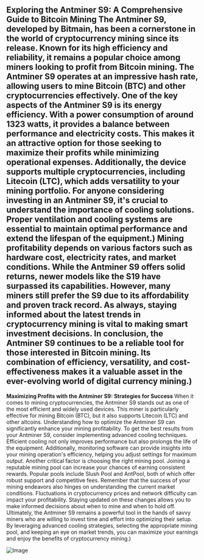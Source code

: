 **Exploring the Antminer S9: A Comprehensive Guide to Bitcoin Mining**
The Antminer S9, developed by Bitmain, has been a cornerstone in the world of cryptocurrency mining since its release. Known for its high efficiency and reliability, it remains a popular choice among miners looking to profit from Bitcoin mining. The Antminer S9 operates at an impressive hash rate, allowing users to mine Bitcoin (BTC) and other cryptocurrencies effectively.
One of the key aspects of the Antminer S9 is its energy efficiency. With a power consumption of around 1323 watts, it provides a balance between performance and electricity costs. This makes it an attractive option for those seeking to maximize their profits while minimizing operational expenses. Additionally, the device supports multiple cryptocurrencies, including Litecoin (LTC), which adds versatility to your mining portfolio.
For anyone considering investing in an Antminer S9, it's crucial to understand the importance of cooling solutions. Proper ventilation and cooling systems are essential to maintain optimal performance and extend the lifespan of the equipment.)
Mining profitability depends on various factors such as hardware cost, electricity rates, and market conditions. While the Antminer S9 offers solid returns, newer models like the S19 have surpassed its capabilities. However, many miners still prefer the S9 due to its affordability and proven track record. As always, staying informed about the latest trends in cryptocurrency mining is vital to making smart investment decisions.
In conclusion, the Antminer S9 continues to be a reliable tool for those interested in Bitcoin mining. Its combination of efficiency, versatility, and cost-effectiveness makes it a valuable asset in the ever-evolving world of digital currency mining.)
---
**Maximizing Profits with the Antminer S9: Strategies for Success**
When it comes to mining cryptocurrencies, the Antminer S9 stands out as one of the most efficient and widely used devices. This miner is particularly effective for mining Bitcoin (BTC), but it also supports Litecoin (LTC) and other altcoins. Understanding how to optimize the Antminer S9 can significantly enhance your mining profitability.
To get the best results from your Antminer S9, consider implementing advanced cooling techniques. Efficient cooling not only improves performance but also prolongs the life of the equipment. Additionally, monitoring software can provide insights into your mining operation's efficiency, helping you adjust settings for maximum output.
Another critical factor is choosing the right mining pool. Joining a reputable mining pool can increase your chances of earning consistent rewards. Popular pools include Slush Pool and AntPool, both of which offer robust support and competitive fees.
Remember that the success of your mining endeavors also hinges on understanding the current market conditions. Fluctuations in cryptocurrency prices and network difficulty can impact your profitability. Staying updated on these changes allows you to make informed decisions about when to mine and when to hold off.
Ultimately, the Antminer S9 remains a powerful tool in the hands of savvy miners who are willing to invest time and effort into optimizing their setup. By leveraging advanced cooling strategies, selecting the appropriate mining pool, and keeping an eye on market trends, you can maximize your earnings and enjoy the benefits of cryptocurrency mining.)

![Image](https://github.com/user-attachments/assets/d7419ec9-dc67-403f-bf28-8faea5f1f74f)
